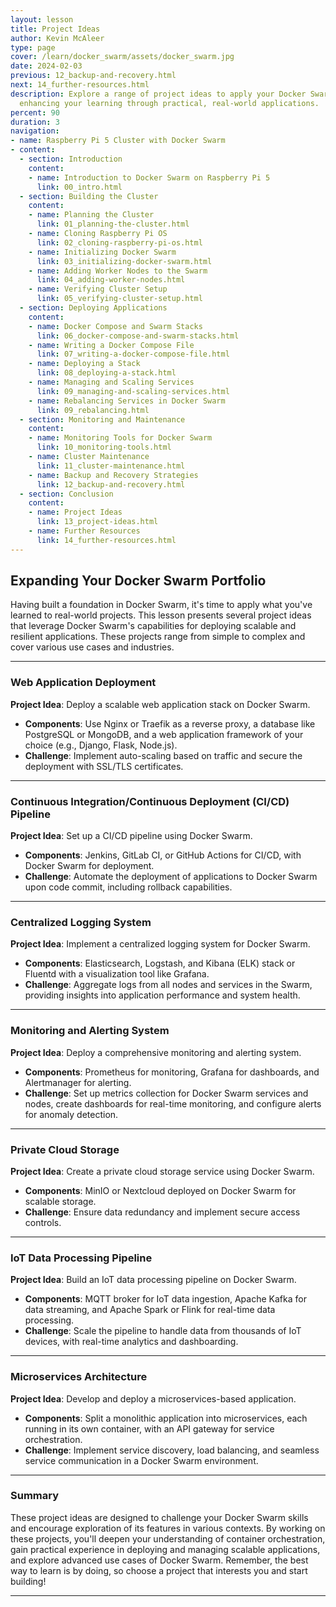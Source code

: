 ```yaml
---
layout: lesson
title: Project Ideas
author: Kevin McAleer
type: page
cover: /learn/docker_swarm/assets/docker_swarm.jpg
date: 2024-02-03
previous: 12_backup-and-recovery.html
next: 14_further-resources.html
description: Explore a range of project ideas to apply your Docker Swarm knowledge,
  enhancing your learning through practical, real-world applications.
percent: 90
duration: 3
navigation:
- name: Raspberry Pi 5 Cluster with Docker Swarm
- content:
  - section: Introduction
    content:
    - name: Introduction to Docker Swarm on Raspberry Pi 5
      link: 00_intro.html
  - section: Building the Cluster
    content:
    - name: Planning the Cluster
      link: 01_planning-the-cluster.html
    - name: Cloning Raspberry Pi OS
      link: 02_cloning-raspberry-pi-os.html
    - name: Initializing Docker Swarm
      link: 03_initializing-docker-swarm.html
    - name: Adding Worker Nodes to the Swarm
      link: 04_adding-worker-nodes.html
    - name: Verifying Cluster Setup
      link: 05_verifying-cluster-setup.html
  - section: Deploying Applications
    content:
    - name: Docker Compose and Swarm Stacks
      link: 06_docker-compose-and-swarm-stacks.html
    - name: Writing a Docker Compose File
      link: 07_writing-a-docker-compose-file.html
    - name: Deploying a Stack
      link: 08_deploying-a-stack.html
    - name: Managing and Scaling Services
      link: 09_managing-and-scaling-services.html
    - name: Rebalancing Services in Docker Swarm
      link: 09_rebalancing.html
  - section: Monitoring and Maintenance
    content:
    - name: Monitoring Tools for Docker Swarm
      link: 10_monitoring-tools.html
    - name: Cluster Maintenance
      link: 11_cluster-maintenance.html
    - name: Backup and Recovery Strategies
      link: 12_backup-and-recovery.html
  - section: Conclusion
    content:
    - name: Project Ideas
      link: 13_project-ideas.html
    - name: Further Resources
      link: 14_further-resources.html
---
```



## Expanding Your Docker Swarm Portfolio

Having built a foundation in Docker Swarm, it's time to apply what you've learned to real-world projects. This lesson presents several project ideas that leverage Docker Swarm's capabilities for deploying scalable and resilient applications. These projects range from simple to complex and cover various use cases and industries.

---

### Web Application Deployment

**Project Idea**: Deploy a scalable web application stack on Docker Swarm.

- **Components**: Use Nginx or Traefik as a reverse proxy, a database like PostgreSQL or MongoDB, and a web application framework of your choice (e.g., Django, Flask, Node.js).
- **Challenge**: Implement auto-scaling based on traffic and secure the deployment with SSL/TLS certificates.

---

### Continuous Integration/Continuous Deployment (CI/CD) Pipeline

**Project Idea**: Set up a CI/CD pipeline using Docker Swarm.

- **Components**: Jenkins, GitLab CI, or GitHub Actions for CI/CD, with Docker Swarm for deployment.
- **Challenge**: Automate the deployment of applications to Docker Swarm upon code commit, including rollback capabilities.

---

### Centralized Logging System

**Project Idea**: Implement a centralized logging system for Docker Swarm.

- **Components**: Elasticsearch, Logstash, and Kibana (ELK) stack or Fluentd with a visualization tool like Grafana.
- **Challenge**: Aggregate logs from all nodes and services in the Swarm, providing insights into application performance and system health.

---

### Monitoring and Alerting System

**Project Idea**: Deploy a comprehensive monitoring and alerting system.

- **Components**: Prometheus for monitoring, Grafana for dashboards, and Alertmanager for alerting.
- **Challenge**: Set up metrics collection for Docker Swarm services and nodes, create dashboards for real-time monitoring, and configure alerts for anomaly detection.

---

### Private Cloud Storage

**Project Idea**: Create a private cloud storage service using Docker Swarm.

- **Components**: MinIO or Nextcloud deployed on Docker Swarm for scalable storage.
- **Challenge**: Ensure data redundancy and implement secure access controls.

---

### IoT Data Processing Pipeline

**Project Idea**: Build an IoT data processing pipeline on Docker Swarm.

- **Components**: MQTT broker for IoT data ingestion, Apache Kafka for data streaming, and Apache Spark or Flink for real-time data processing.
- **Challenge**: Scale the pipeline to handle data from thousands of IoT devices, with real-time analytics and dashboarding.

---

### Microservices Architecture

**Project Idea**: Develop and deploy a microservices-based application.

- **Components**: Split a monolithic application into microservices, each running in its own container, with an API gateway for service orchestration.
- **Challenge**: Implement service discovery, load balancing, and seamless service communication in a Docker Swarm environment.

---

### Summary

These project ideas are designed to challenge your Docker Swarm skills and encourage exploration of its features in various contexts. By working on these projects, you'll deepen your understanding of container orchestration, gain practical experience in deploying and managing scalable applications, and explore advanced use cases of Docker Swarm. Remember, the best way to learn is by doing, so choose a project that interests you and start building!

---

